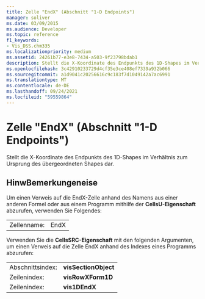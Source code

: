 ```yaml
---
title: Zelle "EndX" (Abschnitt "1-D Endpoints")
manager: soliver
ms.date: 03/09/2015
ms.audience: Developer
ms.topic: reference
f1_keywords:
- Vis_DSS.chm335
ms.localizationpriority: medium
ms.assetid: 24261b77-e3e8-7434-a503-9f23798bdab1
description: Stellt die X-Koordinate des Endpunkts des 1D-Shapes im Verhältnis zum Ursprung des übergeordneten Shapes dar.
ms.openlocfilehash: 3c42910233729d4cf35e3ce408ef7339a932b066
ms.sourcegitcommit: a1d9041c20256616c9c183f7d1049142a7ac6991
ms.translationtype: MT
ms.contentlocale: de-DE
ms.lasthandoff: 09/24/2021
ms.locfileid: "59559864"
---
```

# <a name="endx-cell-1-d-endpoints-section"></a>Zelle "EndX" (Abschnitt "1-D Endpoints")

Stellt  die X-Koordinate des Endpunkts des 1D-Shapes im Verhältnis zum Ursprung des übergeordneten Shapes dar. 
  
## <a name="remarks"></a>HinwBemerkungeneise

Um einen Verweis auf die EndX-Zelle anhand des Namens aus einer anderen Formel oder aus einem Programm mithilfe der **CellsU-Eigenschaft** abzurufen, verwenden Sie Folgendes: 
  
|||
|:-----|:-----|
| Zellenname:  <br/> | EndX  <br/> |
   
Verwenden Sie die **CellsSRC-Eigenschaft** mit den folgenden Argumenten, um einen Verweis auf die Zelle EndX anhand des Indexes eines Programms abzurufen: 
  
|||
|:-----|:-----|
| Abschnittsindex:  <br/> |**visSectionObject** <br/> |
| Zeilenindex:  <br/> |**visRowXForm1D** <br/> |
| Zeilenindex:  <br/> |**vis1DEndX** <br/> |
   

